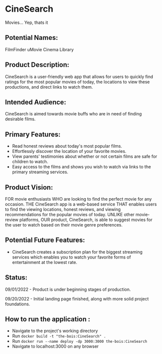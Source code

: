 # CineSearch

Movies... Yep, thats it


## Potential Names:

FilmFinder
uMovie
Cinema Library



## Product Description:

CineSearch is a user-friendly web app that allows for users to quickly find ratings
for the most popular movies of today, the locations to view these productions, and direct links to watch them. 



## Intended Audience:

CineSearch is aimed towards movie buffs who are in need of finding desirable films.



## Primary Features:

* Read honest reviews about today's most popular films.
* Effortlessly discover the location of your favorite movies.
* View parents' testimonies about whether or not certain films are safe for children to watch.
* Easy access to the films and shows you wish to watch via links to the primary streaming services.



## Product Vision:

FOR movie enthusiasts WHO are looking to find the perfect movie for any occasion. THE CineSearch 
app is a web-based service THAT enables users to find the viewing locations, honest reviews, and 
viewing recommendations for the popular movies of today. UNLIKE other movie-review platforms,
OUR product, CineSearch, is able to suggest movies for the user to watch based on their
movie genre preferences.


## Potential Future Features:
* CineSearch creates a subscription plan for the biggest streaming services which enables you to watch
	your favorite forms of entertainment at the lowest rate.
	
	
	
## Status:

09/01/2022 - Product is under beginning stages of production. 

09/20/2022 - Initial landing page finished, along with more solid project foundations.


## How to run the application :

* Navigate to the project's working directory
* Run `docker build -t "the-bois:CineSearch" .`
* Run `docker run --name deploy -dp 3000:3000 the-bois:CineSearch`
* Navigate to localhost:3000 on any browser
